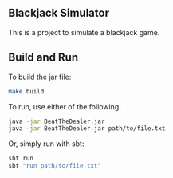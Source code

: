 ## Blackjack Simulator 

This is a project to simulate a blackjack game.

## Build and Run 

To build the jar file:
```bash
make build
```

To run, use either of the following:
```bash
java -jar BeatTheDealer.jar 
java -jar BeatTheDealer.jar path/to/file.txt
```

Or, simply run with sbt:
```bash 
sbt run
sbt "run path/to/file.txt"
```
